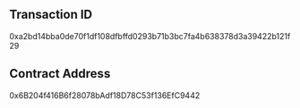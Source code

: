 ## Transaction ID
0xa2bd14bba0de70f1df108dfbffd0293b71b3bc7fa4b638378d3a39422b121f29
## Contract Address
0x6B204f416B6f28078bAdf18D78C53f136EfC9442